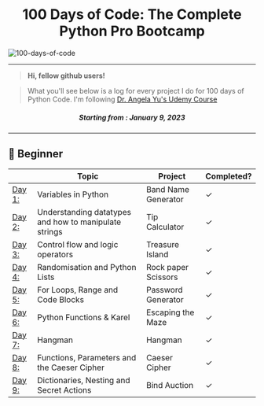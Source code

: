 <h1 align="center">100 Days of Code: The Complete Python Pro Bootcamp
</h1>

![100-days-of-code](https://ph-files.imgix.net/07015387-a11f-4b54-a211-be83e16ccb43.gif?auto=format)

---
> **Hi, fellow github users!**

> What you'll see below is a log for every project I do for 100 days of Python Code. I'm following [Dr. Angela Yu's Udemy Course](https://www.udemy.com/course/100-days-of-code/)
<h5 align="center">
Starting from : January 9, 2023
</h5>

---

## 🔰 Beginner 
|  | Topic | Project | Completed? |
|---|---|---| --- |
|[Day 1:](https://github.com/Boomni/100-days_of_code/tree/main/Day-1)| Variables in Python | Band Name Generator| &check; |
|[Day 2:](https://github.com/Boomni/100-days_of_code/tree/main/Day-2)| Understanding datatypes and how to manipulate strings | Tip Calculator | &check; |
|[Day 3:](https://github.com/Boomni/100-days_of_code/tree/main/Day-3)| Control flow and logic operators | Treasure Island | &check; |
|[Day 4:](https://github.com/Boomni/100-days_of_code/tree/main/Day-4)| Randomisation and Python Lists | Rock paper Scissors | &check; |
|[Day 5:](https://github.com/Boomni/100-days_of_code/tree/main/Day-5)| For Loops, Range and Code Blocks | Password Generator | &check; |
|[Day 6:](https://github.com/Boomni/100-days_of_code/tree/main/Day-6)| Python Functions & Karel | Escaping the Maze | &check; |
|[Day 7:](https://github.com/Boomni/100-days_of_code/tree/main/Day-7)| Hangman | Hangman | &check; |
|[Day 8:](https://github.com/Boomni/100-days_of_code/tree/main/Day-8)| Functions, Parameters and the Caeser Cipher | Caeser Cipher | &check; |
|[Day 9:](https://github.com/Boomni/100-days_of_code/tree/main/Day-9)| Dictionaries, Nesting and Secret Actions | Bind Auction | &check; |
